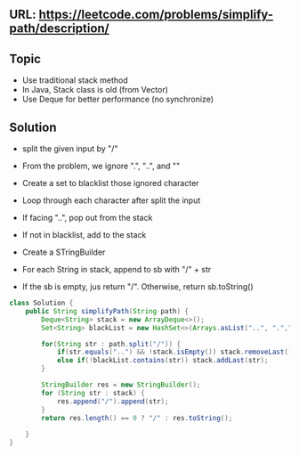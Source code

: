 ## URL: https://leetcode.com/problems/simplify-path/description/


## Topic
- Use traditional stack method
- In Java, Stack class is old (from Vector)
- Use Deque for better performance (no synchronize)


## Solution
- split the given input by "/"
- From the problem, we ignore ".", "..", and ""
- Create a set to blacklist those ignored character
- Loop through each character after split the input
- If facing "..", pop out from the stack
- If not in blacklist, add to the stack

- Create a STringBuilder
- For each String in stack, append to sb with "/" + str
- If the sb is empty, jus return "/". Otherwise, return sb.toString()


```java
class Solution {
    public String simplifyPath(String path) {
        Deque<String> stack = new ArrayDeque<>();
        Set<String> blackList = new HashSet<>(Arrays.asList("..", ".",""));

        for(String str : path.split("/")) {
            if(str.equals("..") && !stack.isEmpty()) stack.removeLast();
            else if(!blackList.contains(str)) stack.addLast(str);
        }

        StringBuilder res = new StringBuilder();
        for (String str : stack) {
            res.append("/").append(str);
        }
        return res.length() == 0 ? "/" : res.toString();
        
    }
}
```